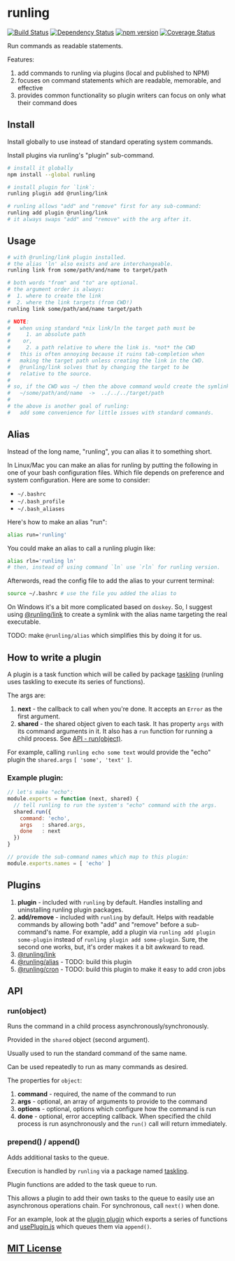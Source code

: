 # runling
[![Build Status](https://travis-ci.org/elidoran/runling.svg?branch=master)](https://travis-ci.org/elidoran/runling)
[![Dependency Status](https://gemnasium.com/elidoran/runling.png)](https://gemnasium.com/elidoran/runling)
[![npm version](https://badge.fury.io/js/runling.svg)](http://badge.fury.io/js/runling)
[![Coverage Status](https://coveralls.io/repos/github/elidoran/runling/badge.svg?branch=master)](https://coveralls.io/github/elidoran/runling?branch=master)

Run commands as readable statements.

Features:

1. add commands to runling via plugins (local and published to NPM)
2. focuses on command statements which are readable, memorable, and effective
3. provides common functionality so plugin writers can focus on only what their command does


## Install

Install globally to use instead of standard operating system commands.

Install plugins via runling's "plugin" sub-command.

```sh
# install it globally
npm install --global runling

# install plugin for `link`:
runling plugin add @runling/link

# runling allows "add" and "remove" first for any sub-command:
runling add plugin @runling/link
# it always swaps "add" and "remove" with the arg after it.
```


## Usage

```sh
# with @runling/link plugin installed.
# the alias 'ln' also exists and are interchangeable.
runling link from some/path/and/name to target/path

# both words "from" and "to" are optional.
# the argument order is always:
#  1. where to create the link
#  2. where the link targets (from CWD!)
runling link some/path/and/name target/path

# NOTE:
#   when using standard *nix link/ln the target path must be
#     1. an absolute path
#    or,
#     2. a path relative to where the link is. *not* the CWD
#   this is often annoying because it ruins tab-completion when
#   making the target path unless creating the link in the CWD.
#   @runling/link solves that by changing the target to be
#   relative to the source.
#
# so, if the CWD was ~/ then the above command would create the symlink:
#   ~/some/path/and/name  ->  ../../../target/path
#
# the above is another goal of runling:
#   add some convenience for little issues with standard commands.
```


## Alias

Instead of the long name, "runling", you can alias it to something short.

In Linux/Mac you can make an alias for runling by putting the following in one of your bash configuration files. Which file depends on preference and system configuration. Here are some to consider:

* `~/.bashrc`
* `~/.bash_profile`
* `~/.bash_aliases`

Here's how to make an alias "run":

```bash
alias run='runling'
```

You could make an alias to call a runling plugin like:

```sh
alias rln='runling ln'
# then, instead of using command `ln` use `rln` for runling version.
```

Afterwords, read the config file to add the alias to your current terminal:

```sh
source ~/.bashrc # use the file you added the alias to
```

On Windows it's a bit more complicated based on `doskey`. So, I suggest using [@runling/link](https://www.npmjs.com/package/@runling/link) to create a symlink with the alias name targeting the real executable.

TODO: make `@runling/alias` which simplifies this by doing it for us.


## How to write a plugin

A plugin is a task function which will be called by package [taskling](https://npmjs.org/package/taskling) (runling uses taskling to execute its series of functions).

The args are:

1. **next** - the callback to call when you're done. It accepts an `Error` as the first argument.
2. **shared** - the shared object given to each task. It has property `args` with its command arguments in it. It also has a `run` function for running a child process. See [API - run(object)](#runobject).

For example, calling `runling echo some text` would provide the "echo" plugin the `shared.args` `[ 'some', 'text' ]`.

### Example plugin:

```javascript
// let's make "echo":
module.exports = function (next, shared) {
  // tell runling to run the system's "echo" command with the args.
  shared.run({
    command: 'echo',
    args   : shared.args,
    done   : next
  })
}

// provide the sub-command names which map to this plugin:
module.exports.names = [ 'echo' ]
```


## Plugins

1. **plugin** - included with `runling` by default. Handles installing and uninstalling runling plugin packages.
2. **add/remove** - included with `runling` by default. Helps with readable commands by allowing both "add" and "remove" before a sub-command's name. For example, add a plugin via `runling add plugin some-plugin` instead of `runling plugin add some-plugin`. Sure, the second one works, but, it's order makes it a bit awkward to read.
2. [@runling/link](https://www.npmjs.com/package/@runling/link)
3. [@runling/alias](#) - TODO: build this plugin
4. [@runling/cron](#) - TODO: build this plugin to make it easy to add cron jobs


## API

### run(object)

Runs the command in a child process asynchronously/synchronously.

Provided in the `shared` object (second argument).

Usually used to run the standard command of the same name.

Can be used repeatedly to run as many commands as desired.

The properties for `object`:

1. **command** - required, the name of the command to run
2. **args** - optional, an array of arguments to provide to the command
3. **options** - optional, options which configure how the command is run
4. **done** - optional, error accepting callback. When specified the child process is run asynchronously and the `run()` call will return immediately.


### prepend() / append()

Adds additional tasks to the queue.

Execution is handled by `runling` via a package named [taskling](https://www.npmjs.com/package/taskling).

Plugin functions are added to the task queue to run.

This allows a plugin to add their own tasks to the queue to easily use an asynchronous operations chain. For synchronous, call `next()` when done.

For an example, look at the [plugin plugin](bin/plugin-plugin.js) which exports a series of functions and [usePlugin.js](bin/usePlugin.js) which queues them via `append()`.


## [MIT License](LICENSE)
